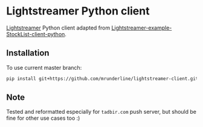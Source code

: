 # Lightstreamer Python client

[Lightstreamer](https://lightstreamer.com/) Python client adapted from [Lightstreamer-example-StockList-client-python](https://github.com/Lightstreamer/Lightstreamer-example-StockList-client-python).

## Installation

To use current master branch:

```bash
pip install git+https://github.com/mrunderline/lightstreamer-client.git
```

## Note
Tested and reformatted especially for `tadbir.com` push server, but should be fine for other use cases too :)
